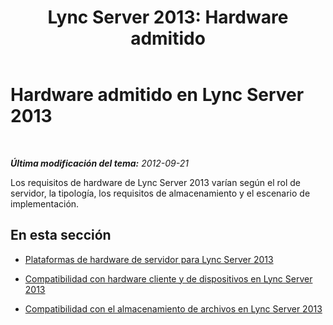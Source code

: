 ﻿---
title: 'Lync Server 2013: Hardware admitido'
TOCTitle: Hardware admitido
ms:assetid: 5f9c085d-205e-4235-9061-9ad875283cb0
ms:mtpsurl: https://technet.microsoft.com/es-es/library/Gg398423(v=OCS.15)
ms:contentKeyID: 48275417
ms.date: 01/07/2017
mtps_version: v=OCS.15
ms.translationtype: HT
---

# Hardware admitido en Lync Server 2013

 

_**Última modificación del tema:** 2012-09-21_

Los requisitos de hardware de Lync Server 2013 varían según el rol de servidor, la tipología, los requisitos de almacenamiento y el escenario de implementación.

## En esta sección

  - [Plataformas de hardware de servidor para Lync Server 2013](lync-server-2013-server-hardware-platforms.md)

  - [Compatibilidad con hardware cliente y de dispositivos en Lync Server 2013](lync-server-2013-client-and-device-hardware-support.md)

  - [Compatibilidad con el almacenamiento de archivos en Lync Server 2013](lync-server-2013-file-storage-support.md)

